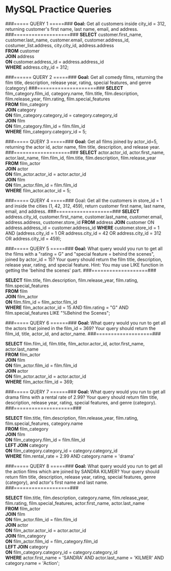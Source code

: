 
# MySQL Practice Queries


###===== QUERY 1 =====###
**Goal:**  Get all customers inside city_id = 312, returning customer's first name, 
last name, email, and address.
###===================###
**SELECT** customer.first_name, customer.last_name, customer.email, customer.address_id, costumer_list.address, city.city_id, address.address  
**FROM** customer  
**JOIN** address  
**ON** customer.address_id = address.address_id  
**WHERE** address.city_id = 312;


###====== QUERY 2 =====###
**Goal:**  Get all comedy films, returning the film title, description, release year, rating, special features, and genre (category)
###====================###
**SELECT** film_category.film_id, category.name, film.title, film.description, film.release_year, film.rating, film.special_features  
**FROM** film_category  
**JOIN** category  
**ON** film_category.category_id = category.category_id  
**JOIN** film  
**ON** film_category.film_id = film.film_id  
**WHERE** film_category.category_id = 5;


###===== QUERY 3 =====###
**Goal:**  Get all films joined by actor_id=5, returning the actor id, 
actor name, film title, description, and release year.
###===================###
**SELECT** actor.actor_id, actor.first_name, actor.last_name, film.film_id, film.title, film.description, film.release_year  
**FROM** film_actor  
**JOIN** actor  
**ON** film_actor.actor_id = actor.actor_id  
**JOIN** film  
**ON** film_actor.film_id = film.film_id  
**WHERE** film_actor.actor_id = 5;


###===== QUERY 4 =====###
Goal:  Get all the customers in store_id = 1 and inside the cities (1, 42, 312, 459),
return customer first name, last name, email, and address.
###===================###
**SELECT** address.city_id, customer.first_name, customer.last_name, customer.email, address.address, customer.store_id
**FROM** address
**JOIN** customer ON address.address_id = customer.address_id
**WHERE** customer.store_id = 1 AND (address.city_id = 1 OR address.city_id = 42 OR address.city_id = 312 OR address.city_id = 459);


###===== QUERY 5 =====###
**Goal:**  What query would you run to get all the films with a "rating = G" and 
"special feature = behind the scenes", joined by actor_id = 15? Your query should 
return the film title, description, release year, rating, and special feature. 
Hint: You may use LIKE function in getting the 'behind the scenes' part.
###===================###

**SELECT** film.title, film.description, film.release_year, film.rating, film.special_features  
**FROM** film  
**JOIN** film_actor  
**ON** film.film_id = film_actor.film_id  
**WHERE** film_actor.actor_id = 15 AND film.rating = "G" AND film.special_features LIKE "%Behind the Scenes";  


###===== QUERY 6 ======###
**Goal:**  What query would you run to get all the actors that joined in 
the film_id = 369? Your query should return the film_id, title, actor_id, 
and actor_name.
###===================###

**SELECT** film.film_id, film.title, film_actor.actor_id, actor.first_name, actor.last_name  
**FROM** film_actor  
**JOIN** film  
**ON** film_actor.film_id = film.film_id  
**JOIN** actor  
**ON** film_actor.actor_id = actor.actor_id  
**WHERE** film_actor.film_id = 369;  


###===== QUERY 7 ======###
**Goal:** What query would you run to get all drama films with a rental rate of 
2.99? Your query should return film title, description, release year, rating, 
special features, and genre (category).
###====================###

**SELECT** film.title, film.description, film.release_year, film.rating, film.special_features, category.name  
**FROM** film_category  
**JOIN** film  
**ON** film_category.film_id = film.film_id  
**LEFT JOIN** category  
**ON** film_category.category_id = category.category_id  
**WHERE** film.rental_rate = 2.99 AND category.name = 'drama'  


###===== QUERY 8 =====###
**Goal:** What query would you run to get all the action films which are joined 
by SANDRA KILMER? Your query should return film title, description, 
release year, rating, special features, genre (category), and actor's 
first name and last name.
###===================###

**SELECT** film.title, film.description, category.name, film.release_year, film.rating, film.special_features, actor.first_name, actor.last_name  
**FROM** film_actor  
**JOIN** film  
**ON** film_actor.film_id = film.film_id  
**JOIN** actor  
**ON** film_actor.actor_id = actor.actor_id  
**JOIN** film_category  
**ON** film_actor.film_id = film_category.film_id  
**LEFT JOIN** category  
**ON** film_category.category_id = category.category_id  
**WHERE** actor.first_name = 'SANDRA' AND actor.last_name = 'KILMER' AND category.name = 'Action';